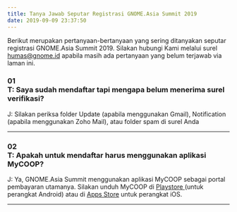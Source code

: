 ```yaml
---
title: Tanya Jawab Seputar Registrasi GNOME.Asia Summit 2019
date: 2019-09-09 23:37:50
---
```


Berikut merupakan pertanyaan-bertanyaan yang sering ditanyakan seputar registrasi GNOME.Asia Summit 2019. Silakan hubungi Kami melalui surel [humas@gnome.id](mailto:humas@gnome.id) apabila masih ada pertanyaan yang belum terjawab via laman ini.
<br>

### 01 <br> T: Saya sudah mendaftar tapi mengapa belum menerima surel verifikasi?
 
J: Silakan periksa folder Update (apabila menggunakan Gmail), Notification (apabila menggunakan Zoho Mail), atau folder spam di surel Anda
- - -
### 02 <br> T: Apakah untuk mendaftar harus menggunakan aplikasi MyCOOP?
 
J: Ya, GNOME.Asia Summit menggunakan aplikasi MyCOOP sebagai portal pembayaran utamanya. Silakan unduh MyCOOP di [Playstore ](https://play.google.com/store/apps/details?id=io.sakti.mycoop)(untuk perangkat Android) atau di [Apps Store](https://apps.apple.com/id/app/mycoop/id1446428383?l=id) untuk perangkat iOS.
- - -